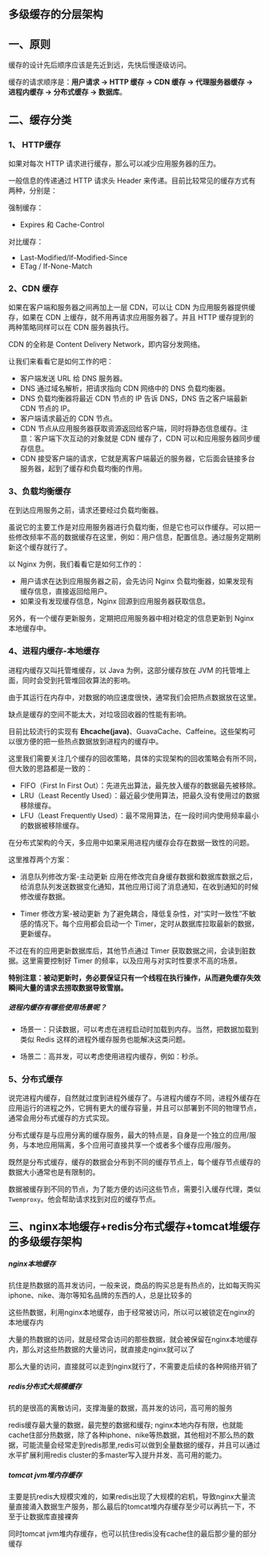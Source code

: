 ## 多级缓存的分层架构

## 一、原则
缓存的设计先后顺序应该是先近到远，先快后慢逐级访问。
 
缓存的请求顺序是：**用户请求 → HTTP 缓存 → CDN 缓存 → 代理服务器缓存 → 进程内缓存 → 分布式缓存 → 数据库**。

## 二、缓存分类
### 1、 HTTP缓存
如果对每次 HTTP 请求进行缓存，那么可以减少应用服务器的压力。

一般信息的传递通过 HTTP 请求头 Header 来传递。目前比较常见的缓存方式有两种，分别是：

强制缓存：
* Expires 和 Cache-Control

对比缓存：
* Last-Modified/If-Modified-Since 
* ETag / If-None-Match

### 2、CDN 缓存
如果在客户端和服务器之间再加上一层 CDN，可以让 CDN 为应用服务器提供缓存，如果在 CDN 上缓存，就不用再请求应用服务器了。并且 HTTP 缓存提到的两种策略同样可以在 CDN 服务器执行。

CDN 的全称是 Content Delivery Network，即内容分发网络。

让我们来看看它是如何工作的吧：
* 客户端发送 URL 给 DNS 服务器。
* DNS 通过域名解析，把请求指向 CDN 网络中的 DNS 负载均衡器。
* DNS 负载均衡器将最近 CDN 节点的 IP 告诉 DNS，DNS 告之客户端最新 CDN 节点的 IP。
* 客户端请求最近的 CDN 节点。
* CDN 节点从应用服务器获取资源返回给客户端，同时将静态信息缓存。注意：客户端下次互动的对象就是 CDN 缓存了，CDN 可以和应用服务器同步缓存信息。
* CDN 接受客户端的请求，它就是离客户端最近的服务器，它后面会链接多台服务器，起到了缓存和负载均衡的作用。

### 3、负载均衡缓存
在到达应用服务之前，请求还要经过负载均衡器。

虽说它的主要工作是对应用服务器进行负载均衡，但是它也可以作缓存。可以把一些修改频率不高的数据缓存在这里，例如：用户信息，配置信息。通过服务定期刷新这个缓存就行了。

以 Nginx 为例，我们看看它是如何工作的：
* 用户请求在达到应用服务器之前，会先访问 Nginx 负载均衡器，如果发现有缓存信息，直接返回给用户。
* 如果没有发现缓存信息，Nginx 回源到应用服务器获取信息。

另外，有一个缓存更新服务，定期把应用服务器中相对稳定的信息更新到 Nginx 本地缓存中。

### 4、进程内缓存-本地缓存
进程内缓存又叫托管堆缓存，以 Java 为例，这部分缓存放在 JVM 的托管堆上面，同时会受到托管堆回收算法的影响。

由于其运行在内存中，对数据的响应速度很快，通常我们会把热点数据放在这里。

缺点是缓存的空间不能太大，对垃圾回收器的性能有影响。

目前比较流行的实现有 **Ehcache(java)**、GuavaCache、Caffeine。这些架构可以很方便的把一些热点数据放到进程内的缓存中。

这里我们需要关注几个缓存的回收策略，具体的实现架构的回收策略会有所不同，但大致的思路都是一致的：

* FIFO（First In First Out）：先进先出算法，最先放入缓存的数据最先被移除。
* LRU（Least Recently Used）：最近最少使用算法，把最久没有使用过的数据移除缓存。
* LFU（Least Frequently Used）：最不常用算法，在一段时间内使用频率最小的数据被移除缓存。

在分布式架构的今天，多应用中如果采用进程内缓存会存在数据一致性的问题。

这里推荐两个方案：
* 消息队列修改方案-主动更新
应用在修改完自身缓存数据和数据库数据之后，给消息队列发送数据变化通知，其他应用订阅了消息通知，在收到通知的时候修改缓存数据。
 
* Timer 修改方案-被动更新
为了避免耦合，降低复杂性，对“实时一致性”不敏感的情况下。每个应用都会启动一个 Timer，定时从数据库拉取最新的数据，更新缓存。

不过在有的应用更新数据库后，其他节点通过 Timer 获取数据之间，会读到脏数据。这里需要控制好 Timer 的频率，以及应用与对实时性要求不高的场景。

**特别注意：被动更新时，务必要保证只有一个线程在执行操作，从而避免缓存失效瞬间大量的请求去捞取数据导致雪崩。**
 
##### 进程内缓存有哪些使用场景呢？
* 场景一：只读数据，可以考虑在进程启动时加载到内存。当然，把数据加载到类似 Redis 这样的进程外缓存服务也能解决这类问题。

* 场景二：高并发，可以考虑使用进程内缓存，例如：秒杀。

### 5、分布式缓存
说完进程内缓存，自然就过度到进程外缓存了。与进程内缓存不同，进程外缓存在应用运行的进程之外，它拥有更大的缓存容量，并且可以部署到不同的物理节点，通常会用分布式缓存的方式实现。

分布式缓存是与应用分离的缓存服务，最大的特点是，自身是一个独立的应用/服务，与本地应用隔离，多个应用可直接共享一个或者多个缓存应用/服务。

既然是分布式缓存，缓存的数据会分布到不同的缓存节点上，每个缓存节点缓存的数据大小通常也是有限制的。

数据被缓存到不同的节点，为了能方便的访问这些节点，需要引入缓存代理，类似 `Twemproxy`。他会帮助请求找到对应的缓存节点。
 
## 三、nginx本地缓存+redis分布式缓存+tomcat堆缓存的多级缓存架构
##### nginx本地缓存
抗住是热数据的高并发访问，一般来说，商品的购买总是有热点的，比如每天购买iphone、nike、海尔等知名品牌的东西的人，总是比较多的

这些热数据，利用nginx本地缓存，由于经常被访问，所以可以被锁定在nginx的本地缓存内

大量的热数据的访问，就是经常会访问的那些数据，就会被保留在nginx本地缓存内，那么对这些热数据的大量访问，就直接走nginx就可以了

那么大量的访问，直接就可以走到nginx就行了，不需要走后续的各种网络开销了

##### redis分布式大规模缓存
抗的是很高的离散访问，支撑海量的数据，高并发的访问，高可用的服务

redis缓存最大量的数据，最完整的数据和缓存; nginx本地内存有限，也就能cache住部分热数据，除了各种iphone、nike等热数据，其他相对不那么热的数据，可能流量会经常走到redis那里,redis可以做到全量数据的缓存，并且可以通过水平扩展利用redis cluster的多master写入提升并发、高可用的能力。

##### tomcat jvm堆内存缓存
主要是抗redis大规模灾难的，如果redis出现了大规模的宕机，导致nginx大量流量直接涌入数据生产服务，那么最后的tomcat堆内存缓存至少可以再抗一下，不至于让数据库直接裸奔

同时tomcat jvm堆内存缓存，也可以抗住redis没有cache住的最后那少量的部分缓存

 

 

 

 